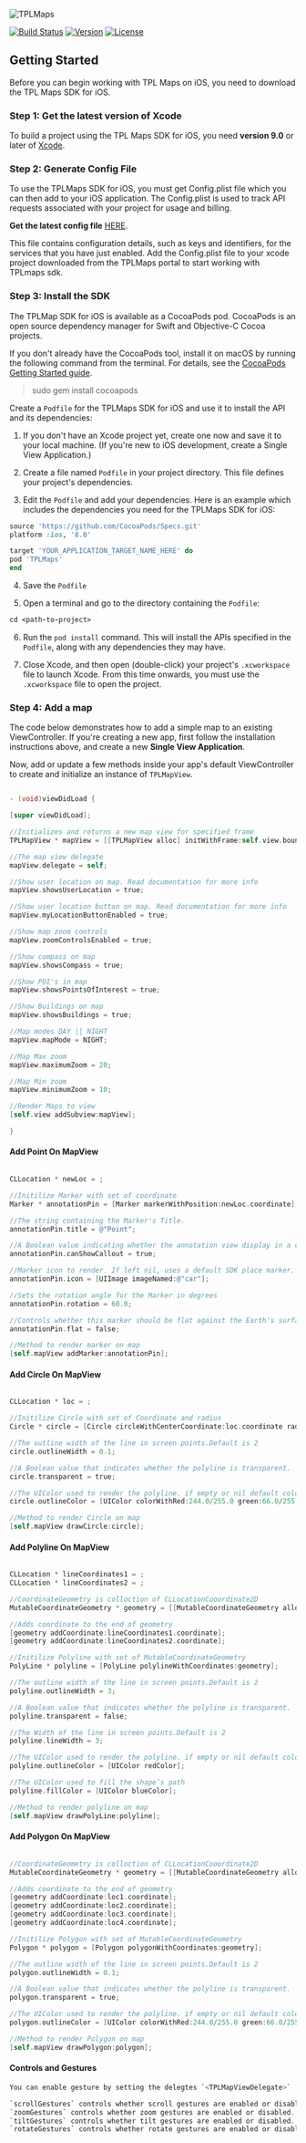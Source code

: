 
![TPLMaps](https://dl.dropboxusercontent.com/s/ks2tbo6ghpwwda0/TPLMapsLogo.png)

[![Build Status](https://travis-ci.com/anumshk27/TPLMapDemo.svg?token=pAxNL3frqpRC6rqwAYgv&branch=master)](https://travis-ci.com/anumshk27/TPLMapDemo)
[![Version](https://img.shields.io/cocoapods/v/TPLMaps.svg?style=flat)](http://cocoapods.org/pods/TPLMaps)
[![License](https://img.shields.io/packagist/l/doctrine/orm.svg)](http://cocoapods.org/pods/TPLMaps)


## Getting Started
Before you can begin working with TPL Maps on iOS, you need to download the TPL Maps SDK for iOS.

### Step 1: Get the latest version of Xcode
To build a project using the TPL Maps SDK for iOS, you need **version 9.0** or later of [Xcode](https://developer.apple.com/xcode/).

### Step 2: Generate Config File

To use the TPLMaps SDK for iOS, you must get Config.plist file which you can then add to your iOS application.  The Config.plist is used to track API requests associated with your project for usage and billing.

**Get the latest config file**
[HERE](http://api.tplmaps.com/apiportal/#/portal/home).

This file contains configuration details, such as keys and identifiers, for the services that you have just enabled. Add the Config.plist file to your xcode project downloaded from the TPLMaps portal to start working with TPLmaps sdk.


### Step 3: Install the SDK

The TPLMap SDK for iOS is available as a CocoaPods pod. CocoaPods is an open source dependency manager for Swift and Objective-C Cocoa projects.

If you don't already have the CocoaPods tool, install it on macOS by running the following command from the terminal. For details, see the [CocoaPods Getting Started guide](https://guides.cocoapods.org/using/getting-started.html).

> sudo gem install cocoapods

Create a `Podfile` for the TPLMaps SDK for iOS and use it to install the API and its dependencies:

1. If you don't have an Xcode project yet, create one now and save it to your local machine. (If you're new to iOS development, create a Single View Application.)

2. Create a file named `Podfile` in your project directory. This file defines your project's dependencies. 

3. Edit the `Podfile` and add your dependencies. Here is an example which includes the dependencies you need for the TPLMaps SDK for iOS:

```ruby
source 'https://github.com/CocoaPods/Specs.git'
platform :ios, '8.0'

target 'YOUR_APPLICATION_TARGET_NAME_HERE' do
pod 'TPLMaps'
end
```

4. Save the `Podfile`

5. Open a terminal and go to the directory containing the `Podfile`:
```ruby
cd <path-to-project>
```

6. Run the `pod install` command. This will install the APIs specified in the `Podfile`, along with any dependencies they may have.

7. Close Xcode, and then open (double-click) your project's `.xcworkspace` file to launch Xcode. From this time onwards, you must use the `.xcworkspace` file to open the project.

### Step 4: Add a map
The code below demonstrates how to add a simple map to an existing ViewController. If you're creating a new app, first follow the installation instructions above, and create a new **Single View Application**.

Now, add or update a few methods inside your app's default ViewController to create and initialize an instance of `TPLMapView`.

```objective-c

- (void)viewDidLoad {

[super viewDidLoad];

//Initializes and returns a new map view for specified frame
TPLMapView * mapView = [[TPLMapView alloc] initWithFrame:self.view.bounds];

//The map view delegate
mapView.delegate = self;

//Show user location on map. Read documentation for more info
mapView.showsUserLocation = true;

//Show user location button on map. Read documentation for more info
mapView.myLocationButtonEnabled = true;

//Show map zoom controls
mapView.zoomControlsEnabled = true;

//Show compass on map
mapView.showsCompass = true;

//Show POI's in map
mapView.showsPointsOfInterest = true;

//Show Buildings on map
mapView.showsBuildings = true;

//Map modes DAY || NIGHT
mapView.mapMode = NIGHT;

//Map Max zoom
mapView.maximumZoom = 20;

//Map Min zoom
mapView.minimumZoom = 10;

//Render Maps to view
[self.view addSubview:mapView];

}
```

#### Add Point On MapView
```objective-c

CLLocation * newLoc = ;

//Initilize Marker with set of coordinate
Marker * annotationPin = [Marker markerWithPosition:newLoc.coordinate];

//The string containing the Marker's Title.
annotationPin.title = @"Point";

//A Boolean value indicating whether the annotation view display in a callout bubble.
annotationPin.canShowCallout = true;

//Marker icon to render. If left nil, uses a default SDK place marker.
annotationPin.icon = [UIImage imageNamed:@"car"];

//Sets the rotation angle for the Marker in degrees
annotationPin.rotation = 60.0;

//Controls whether this marker should be flat against the Earth's surface
annotationPin.flat = false;

//Method to render marker on map
[self.mapView addMarker:annotationPin];

```

#### Add Circle On MapView
```objective-c

CLLocation * loc = ;

//Initilize Circle with set of Coordinate and radius
Circle * circle = [Circle circleWithCenterCoordinate:loc.coordinate radius:100];

//The outline width of the line in screen points.Default is 2
circle.outlineWidth = 0.1;

//A Boolean value that indicates whether the polyline is transparent.
circle.transparent = true;

//The UIColor used to render the polyline. if empty or nil default color will be Blue
circle.outlineColor = [UIColor colorWithRed:244.0/255.0 green:66.0/255.0 blue:226.0/255.0 alpha:1.0];

//Method to render Circle on map
[self.mapView drawCircle:circle];

```

#### Add Polyline On MapView
```objective-c

CLLocation * lineCoordinates1 = ;
CLLocation * lineCoordinates2 = ;

//CoordinateGeometry is colloction of CLLocationCooordinate2D
MutableCoordinateGeometry * geometry = [[MutableCoordinateGeometry alloc] init];

//Adds coordinate to the end of geometry
[geometry addCoordinate:lineCoordinates1.coordinate];
[geometry addCoordinate:lineCoordinates2.coordinate];

//Initilize Polyline with set of MutableCoordinateGeometry
PolyLine * polyline = [PolyLine polylineWithCoordinates:geometry];

//The outline width of the line in screen points.Default is 2
polyline.outlineWidth = 3;

//A Boolean value that indicates whether the polyline is transparent.
polyline.transparent = false;

//The Width of the line in screen points.Default is 2
polyline.lineWidth = 3;

//The UIColor used to render the polyline. if empty or nil default color will be Blue
polyline.outlineColor = [UIColor redColor];

//The UIColor used to fill the shape’s path
polyline.fillColor = [UIColor blueColor];

//Method to render polyline on map
[self.mapView drawPolyLine:polyline];


```
#### Add Polygon On MapView
```objective-c

//CoordinateGeometry is colloction of CLLocationCooordinate2D
MutableCoordinateGeometry * geometry = [[MutableCoordinateGeometry alloc] init];

//Adds coordinate to the end of geometry
[geometry addCoordinate:loc1.coordinate];
[geometry addCoordinate:loc2.coordinate];
[geometry addCoordinate:loc3.coordinate];
[geometry addCoordinate:loc4.coordinate];

//Initilize Polygon with set of MutableCoordinateGeometry
Polygon * polygon = [Polygon polygonWithCoordinates:geometry];

//The outline width of the line in screen points.Default is 2
polygon.outlineWidth = 0.1;

//A Boolean value that indicates whether the polyline is transparent.
polygon.transparent = true;

//The UIColor used to render the polyline. if empty or nil default color will be Blue
polygon.outlineColor = [UIColor colorWithRed:244.0/255.0 green:66.0/255.0 blue:226.0/255.0 alpha:1.0];

//Method to render Polygon on map
[self.mapView drawPolygon:polygon];

```
#### Controls and Gestures
```objective-c
You can enable gesture by setting the delegtes `<TPLMapViewDelegate>`

`scrollGestures` controls whether scroll gestures are enabled or disabled. If enabled, users may swipe to pan the camera.
`zoomGestures` controls whether zoom gestures are enabled or disabled. If enabled, users may double tap, two-finger tap, or pinch to zoom the camera. Note that double tapping or pinching when scrollGestures are enabled may pan the camera to the specified point.
`tiltGestures` controls whether tilt gestures are enabled or disabled. If enabled, users may use a two-finger vertical down or up swipe to tilt the camera.
`rotateGestures` controls whether rotate gestures are enabled or disabled. If enabled, users may use a two-finger rotate gesture to rotate the camera.

```



